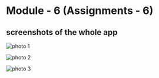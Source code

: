 # Module - 6 (Assignments - 6)

## screenshots of the whole app
![photo 1](https://github.com/kamruzzaman-aman/Assignment-6/assets/17810615/9c98d0d9-6e7f-45c2-8e2f-7cec301b797f)

![photo 2](https://github.com/kamruzzaman-aman/Assignment-6/assets/17810615/3361451c-6eae-4808-8e52-caaf09208aae)

![photo 3](https://github.com/kamruzzaman-aman/Assignment-6/assets/17810615/3b688089-1d12-43c6-8164-73f7e0d564ed)
